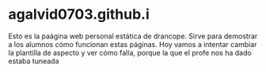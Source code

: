 # agalvid0703.github.i
Esto es la paágina web personal estática de drancope. Sirve para demostrar a los alumnos cómo funcionan estas páginas. Hoy vamos a intentar cambiar la plantilla de aspecto y ver cómo falla, porque la que el profe nos ha dado estaba tuneada
